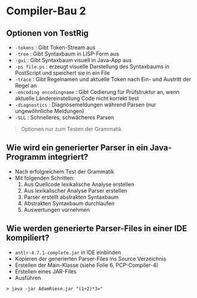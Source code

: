 # Compiler-Bau 2



## Optionen von TestRig

* `-tokens` : Gibt Token-Stream aus
* `-tree` : Gibt Syntaxbaum in LISP-Form aus
* `-gui` : Gibt Syntaxbaum visuell in Java-App aus
* `-ps file.ps` : erzeugt visuelle Darstellung des Syntaxbaums in PostScript und speichert sie in ein File
* `-trace` : Gibt Regelnamen und aktuelle Token nach Ein- und Austritt der Regel an
* `-encoding encodingname` : Gibt Codierung für Prüfstruktur an, wenn aktuelle Ländereinstellung Code nicht korrekt liest
* `-diagnostics` : Diagnosemeldungen während Parsen (nur ungewöhnliche Meldungen)
* `-SLL` : Schnelleres, schwächeres Parsen

> Optionen nur zum Testen der Grammatik



## Wie wird ein generierter Parser in ein Java-Programm integriert?

* Nach erfolgreichem Test der Grammatik
* Mit folgenden Schritten:
  1. Aus Quellcode lexikalische Analyse erstellen
  2. Aus lexikalischer Analyse Parser erstellen
  3. Parser erstellt abstrakten Syntaxbaum
  4. Abstrakten Syntaxbaum durchlaufen
  5. Auswertungen vornehmen



## Wie werden generierte Parser-Files in einer IDE kompiliert?

* `antlr-4.7.1-complete.jar` in IDE einbinden
* Kopieren der generierten Parser-Files ins Source Verzeichnis
* Erstellen der Main-Klasse (siehe Folie 6, PCP-Compiler-4)
* Erstellen eines JAR-Files
* Ausführen

```antlr
> java -jar AdamRiese.jar "(1+2)*3="
```